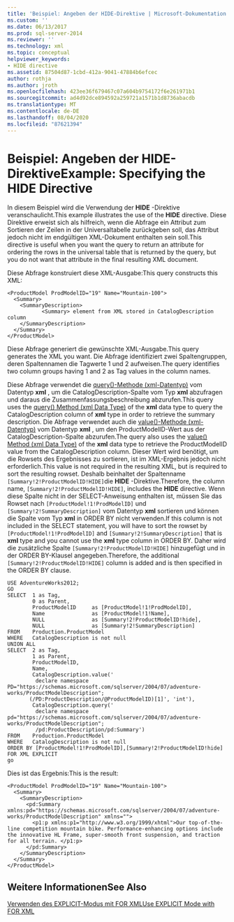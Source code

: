 ```yaml
---
title: 'Beispiel: Angeben der HIDE-Direktive | Microsoft-Dokumentation'
ms.custom: ''
ms.date: 06/13/2017
ms.prod: sql-server-2014
ms.reviewer: ''
ms.technology: xml
ms.topic: conceptual
helpviewer_keywords:
- HIDE directive
ms.assetid: 87504d87-1cbd-412a-9041-47884b6efcec
author: rothja
ms.author: jroth
ms.openlocfilehash: 423ee36f679467c07a604b9754172f6e261971b1
ms.sourcegitcommit: ad4d92dce894592a259721a1571b1d8736abacdb
ms.translationtype: MT
ms.contentlocale: de-DE
ms.lasthandoff: 08/04/2020
ms.locfileid: "87621394"
---
```

# <a name="example-specifying-the-hide-directive"></a><span data-ttu-id="70b2f-102">Beispiel: Angeben der HIDE-Direktive</span><span class="sxs-lookup"><span data-stu-id="70b2f-102">Example: Specifying the HIDE Directive</span></span>
  <span data-ttu-id="70b2f-103">In diesem Beispiel wird die Verwendung der **HIDE** -Direktive veranschaulicht.</span><span class="sxs-lookup"><span data-stu-id="70b2f-103">This example illustrates the use of the **HIDE** directive.</span></span> <span data-ttu-id="70b2f-104">Diese Direktive erweist sich als hilfreich, wenn die Abfrage ein Attribut zum Sortieren der Zeilen in der Universaltabelle zurückgeben soll, das Attribut jedoch nicht im endgültigen XML-Dokument enthalten sein soll.</span><span class="sxs-lookup"><span data-stu-id="70b2f-104">This directive is useful when you want the query to return an attribute for ordering the rows in the universal table that is returned by the query, but you do not want that attribute in the final resulting XML document.</span></span>  
  
 <span data-ttu-id="70b2f-105">Diese Abfrage konstruiert diese XML-Ausgabe:</span><span class="sxs-lookup"><span data-stu-id="70b2f-105">This query constructs this XML:</span></span>  
  
```  
<ProductModel ProdModelID="19" Name="Mountain-100">  
  <Summary>  
    <SummaryDescription>  
           <Summary> element from XML stored in CatalogDescription column  
    </SummaryDescription>  
  </Summary>  
</ProductModel>  
```  
  
 <span data-ttu-id="70b2f-106">Diese Abfrage generiert die gewünschte XML-Ausgabe.</span><span class="sxs-lookup"><span data-stu-id="70b2f-106">This query generates the XML you want.</span></span> <span data-ttu-id="70b2f-107">Die Abfrage identifiziert zwei Spaltengruppen, deren Spaltennamen die Tagwerte 1 und 2 aufweisen.</span><span class="sxs-lookup"><span data-stu-id="70b2f-107">The query identifies two column groups having 1 and 2 as Tag values in the column names.</span></span>  
  
 <span data-ttu-id="70b2f-108">Diese Abfrage verwendet die [query()-Methode (xml-Datentyp)](/sql/t-sql/xml/query-method-xml-data-type) vom Datentyp **xml** , um die CatalogDescription-Spalte vom Typ **xml** abzufragen und daraus die Zusammenfassungsbeschreibung abzurufen.</span><span class="sxs-lookup"><span data-stu-id="70b2f-108">This query uses the [query() Method (xml Data Type)](/sql/t-sql/xml/query-method-xml-data-type) of the **xml** data type to query the CatalogDescription column of **xml** type in order to retrieve the summary description.</span></span> <span data-ttu-id="70b2f-109">Die Abfrage verwendet auch die [value()-Methode (xml-Datentyp)](/sql/t-sql/xml/value-method-xml-data-type) vom Datentyp **xml** , um den ProductModelID-Wert aus der CatalogDescription-Spalte abzurufen.</span><span class="sxs-lookup"><span data-stu-id="70b2f-109">The query also uses the [value() Method (xml Data Type)](/sql/t-sql/xml/value-method-xml-data-type) of the **xml** data type to retrieve the ProductModelID value from the CatalogDescription column.</span></span> <span data-ttu-id="70b2f-110">Dieser Wert wird benötigt, um die Rowsets des Ergebnisses zu sortieren, ist im XML-Ergebnis jedoch nicht erforderlich.</span><span class="sxs-lookup"><span data-stu-id="70b2f-110">This value is not required in the resulting XML, but is required to sort the resulting rowset.</span></span> <span data-ttu-id="70b2f-111">Deshalb beinhaltet der Spaltenname `[Summary!2!ProductModelID!HIDE]`die **HIDE** -Direktive.</span><span class="sxs-lookup"><span data-stu-id="70b2f-111">Therefore, the column name, `[Summary!2!ProductModelID!HIDE]`, includes the **HIDE** directive.</span></span> <span data-ttu-id="70b2f-112">Wenn diese Spalte nicht in der SELECT-Anweisung enthalten ist, müssen Sie das Rowset nach `[ProductModel!1!ProdModelID]` und `[Summary!2!SummaryDescription]` vom Datentyp **xml** sortieren und können die Spalte vom Typ **xml** in ORDER BY nicht verwenden.</span><span class="sxs-lookup"><span data-stu-id="70b2f-112">If this column is not included in the SELECT statement, you will have to sort the rowset by `[ProductModel!1!ProdModelID]` and `[Summary!2!SummaryDescription]` that is **xml** type and you cannot use the **xml** type column in ORDER BY.</span></span> <span data-ttu-id="70b2f-113">Daher wird die zusätzliche Spalte `[Summary!2!ProductModelID!HIDE]` hinzugefügt und in der ORDER BY-Klausel angegeben.</span><span class="sxs-lookup"><span data-stu-id="70b2f-113">Therefore, the additional `[Summary!2!ProductModelID!HIDE]` column is added and is then specified in the ORDER BY clause.</span></span>  
  
```  
USE AdventureWorks2012;  
GO  
SELECT  1 as Tag,  
        0 as Parent,  
        ProductModelID     as [ProductModel!1!ProdModelID],  
        Name               as [ProductModel!1!Name],  
        NULL               as [Summary!2!ProductModelID!hide],  
        NULL               as [Summary!2!SummaryDescription]  
FROM    Production.ProductModel  
WHERE   CatalogDescription is not null  
UNION ALL  
SELECT  2 as Tag,  
        1 as Parent,  
        ProductModelID,  
        Name,  
        CatalogDescription.value('  
         declare namespace PD="https://schemas.microsoft.com/sqlserver/2004/07/adventure-works/ProductModelDescription";  
       (/PD:ProductDescription/@ProductModelID)[1]', 'int'),  
        CatalogDescription.query('  
         declare namespace pd="https://schemas.microsoft.com/sqlserver/2004/07/adventure-works/ProductModelDescription";  
         /pd:ProductDescription/pd:Summary')  
FROM    Production.ProductModel  
WHERE   CatalogDescription is not null  
ORDER BY [ProductModel!1!ProdModelID],[Summary!2!ProductModelID!hide]  
FOR XML EXPLICIT  
go  
```  
  
 <span data-ttu-id="70b2f-114">Dies ist das Ergebnis:</span><span class="sxs-lookup"><span data-stu-id="70b2f-114">This is the result:</span></span>  
  
```  
<ProductModel ProdModelID="19" Name="Mountain-100">  
  <Summary>  
    <SummaryDescription>  
      <pd:Summary xmlns:pd="https://schemas.microsoft.com/sqlserver/2004/07/adventure-works/ProductModelDescription" xmlns="">  
        <p1:p xmlns:p1="http://www.w3.org/1999/xhtml">Our top-of-the-line competition mountain bike. Performance-enhancing options include the innovative HL Frame, super-smooth front suspension, and traction for all terrain. </p1:p>  
      </pd:Summary>  
    </SummaryDescription>  
  </Summary>  
</ProductModel>  
```  
  
## <a name="see-also"></a><span data-ttu-id="70b2f-115">Weitere Informationen</span><span class="sxs-lookup"><span data-stu-id="70b2f-115">See Also</span></span>  
 [<span data-ttu-id="70b2f-116">Verwenden des EXPLICIT-Modus mit FOR XML</span><span class="sxs-lookup"><span data-stu-id="70b2f-116">Use EXPLICIT Mode with FOR XML</span></span>](use-explicit-mode-with-for-xml.md)  
  
  
